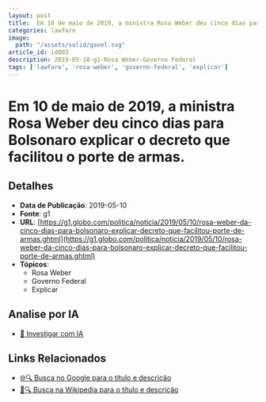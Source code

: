 ```yaml
---
layout: post
title:  Em 10 de maio de 2019, a ministra Rosa Weber deu cinco dias para Bolsonaro explicar o decreto que facilitou o porte de armas.
categories: lawfare
image: 
  path: "/assets/solid/gavel.svg"
article_id: id003
description: 2019-05-10-g1-Rosa Weber-Governo Federal
tags: ['lawfare', 'rosa-weber', 'governo-federal', 'explicar']
---
```


# Em 10 de maio de 2019, a ministra Rosa Weber deu cinco dias para Bolsonaro explicar o decreto que facilitou o porte de armas.

## Detalhes
- **Data de Publicação**: 2019-05-10
- **Fonte**: g1
- **URL**: [https://g1.globo.com/politica/noticia/2019/05/10/rosa-weber-da-cinco-dias-para-bolsonaro-explicar-decreto-que-facilitou-porte-de-armas.ghtml](https://g1.globo.com/politica/noticia/2019/05/10/rosa-weber-da-cinco-dias-para-bolsonaro-explicar-decreto-que-facilitou-porte-de-armas.ghtml)
- **Tópicos**:
  - Rosa Weber
  - Governo Federal
  - Explicar

## Analise por IA
- [🤖 Investigar com IA](https://www.perplexity.ai/search?q=%22not%C3%ADcia%20artigo%20Brasil%22%20Em%2010%20de%20maio%20de%202019%2C%20a%20ministra%20Rosa%20Weber%20deu%20cinco%20dias%20para%20Bolsonaro%20explicar%20o%20decreto%20que%20facilitou%20o%20porte%20de%20armas.%20g1%202019-05-10)

## Links Relacionados
- [🌐🔍 Busca no Google para o título e descrição](https://www.google.com/search?q=%22not%C3%ADcia%20artigo%20Brasil%22%20Em%2010%20de%20maio%20de%202019%2C%20a%20ministra%20Rosa%20Weber%20deu%20cinco%20dias%20para%20Bolsonaro%20explicar%20o%20decreto%20que%20facilitou%20o%20porte%20de%20armas.%20g1%202019-05-10)
- [📖🔍 Busca na Wikipedia para o título e descrição](https://pt.wikipedia.org/w/index.php?search=%22not%C3%ADcia%20artigo%20Brasil%22%20Em%2010%20de%20maio%20de%202019%2C%20a%20ministra%20Rosa%20Weber%20deu%20cinco%20dias%20para%20Bolsonaro%20explicar%20o%20decreto%20que%20facilitou%20o%20porte%20de%20armas.%20g1%202019-05-10)


